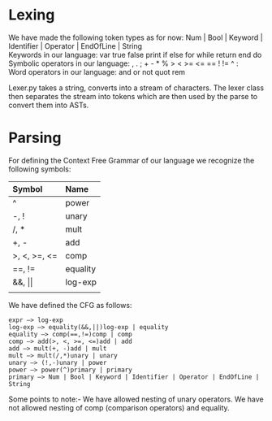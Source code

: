 # Lexing 
We have made the following token types as for now: Num | Bool | Keyword | Identifier | Operator | EndOfLine | String
<br>
Keywords in our language: var true false print if else for while return end do
<br>
Symbolic operators in our language: , . ; + - * % > < >= <= == ! != ^ :
<br>
Word operators in our language: and or not quot rem
<br>

Lexer.py takes a string, converts into a stream of characters. The lexer class then separates the stream into tokens which are then used by the parse to convert them into ASTs.


# Parsing

For defining the Context Free Grammar of our language we recognize the following symbols: 


|Symbol | Name|
|:---|:---|
|^   |    power|
|-, !|    unary|
|/, *  |  mult|
|+, -   | add|
|>, <, >=, <= | comp|
|==, !=  | equality|
|&&, \|\| |log-exp|
|||


We have defined the CFG as follows:


```
expr —> log-exp
log-exp —> equality(&&,||)log-exp | equality
equality —> comp(==,!=)comp | comp
comp —> add(>, <, >=, <=)add | add
add —> mult(+, -)add | mult
mult —> mult(/,*)unary | unary
unary —> (!,-)unary | power
power —> power(^)primary | primary
primary —> Num | Bool | Keyword | Identifier | Operator | EndOfLine | String
```

Some points to note:-
We have allowed nesting of unary operators.
We have not allowed nesting of comp (comparison operators) and equality.
